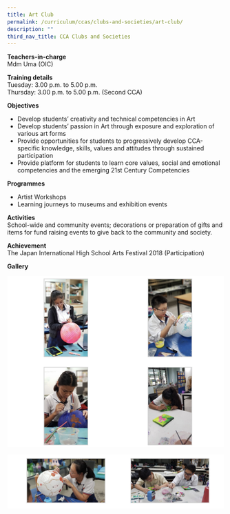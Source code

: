 ```yaml
---
title: Art Club
permalink: /curriculum/ccas/clubs-and-societies/art-club/
description: ""
third_nav_title: CCA Clubs and Societies
---
```

**Teachers-in-charge**  
Mdm Uma (OIC)

**Training details**  
Tuesday: 3.00 p.m. to 5.00 p.m.  
Thursday: 3.00 p.m. to 5.00 p.m. (Second CCA)

**Objectives**

*   Develop students’ creativity and technical competencies in Art
*   Develop students’ passion in Art through exposure and exploration of various art forms
*   Provide opportunities for students to progressively develop CCA-specific knowledge, skills, values and attitudes through sustained participation
*   Provide platform for students to learn core values, social and emotional competencies and the emerging 21st Century Competencies

**Programmes**

*   Artist Workshops
*   Learning journeys to museums and exhibition events

**Activities**  
School-wide and community events; decorations or preparation of gifts and items for fund raising events to give back to the community and society.

**Achievement**  
The Japan International High School Arts Festival 2018 (Participation)

**Gallery**

![Art Club](/images/Art%20Club_1.jpg)

![Art Club](/images/Art%20Club_2.jpg)